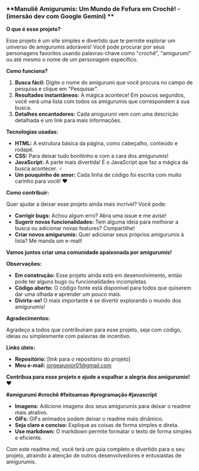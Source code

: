 ### **Manuliê Amigurumis: Um Mundo de Fofura em Crochê! - (imersão dev com Google Gemini) **
**O que é esse projeto?**

Esse projeto é um site simples e divertido que te permite explorar um universo de amigurumis adoráveis!  Você pode procurar por seus personagens favoritos usando palavras-chave como "crochê", "amigurumi" ou até mesmo o nome de um personagem específico.

**Como funciona?**

1. **Busca fácil:** Digite o nome do amigurumi que você procura no campo de pesquisa e clique em "Pesquisar".
2. **Resultados instantâneos:** A mágica acontece! Em poucos segundos, você verá uma lista com todos os amigurumis que correspondem à sua busca.
3. **Detalhes encantadores:** Cada amigurumi vem com uma descrição detalhada e um link para mais informações.

**Tecnologias usadas:**

* **HTML:** A estrutura básica da página, como cabeçalho, conteúdo e rodapé.
* **CSS:** Para deixar tudo bonitinho e com a cara dos amigurumis! 
* **JavaScript:** A parte mais divertida! É o JavaScript que faz a mágica da busca acontecer. ‍♂️
* **Um pouquinho de amor:** Cada linha de código foi escrita com muito carinho para você! ❤️

**Como contribuir:**

Quer ajudar a deixar esse projeto ainda mais incrível? Você pode:
* **Corrigir bugs:** Achou algum erro? Abra uma issue e me avise!
* **Sugerir novas funcionalidades:** Tem alguma ideia para melhorar a busca ou adicionar novas features? Compartilhe!
* **Criar novos amigurumis:** Quer adicionar seus próprios amigurumis à lista? Me manda um e-mail!

**Vamos juntos criar uma comunidade apaixonada por amigurumis!**

**Observações:**

* **Em construção:** Esse projeto ainda está em desenvolvimento, então pode ter alguns bugs ou funcionalidades incompletas.
* **Código aberto:** O código fonte está disponível para todos que quiserem dar uma olhada e aprender um pouco mais.
* **Divirta-se!** O mais importante é se divertir explorando o mundo dos amigurumis!

**Agradecimentos:**

Agradeço a todos que contribuíram para esse projeto, seja com código, ideias ou simplesmente com palavras de incentivo. 

**Links úteis:**

* **Repositório:** [link para o repositório do projeto]
* **Meu e-mail:** jorgeajunior01@gmail.com

**Contribua para esse projeto e ajude a espalhar a alegria dos amigurumis!** ❤️

**#amigurumi #crochê #feitoamao #programação #javascript**

* **Imagens:** Adicione imagens dos seus amigurumis para deixar o readme mais atrativo.
* **GIFs:** GIFs animados podem deixar o readme mais dinâmico.
* **Seja claro e conciso:** Explique as coisas de forma simples e direta.
* **Use markdown:** O markdown permite formatar o texto de forma simples e eficiente.

Com este readme.md, você terá um guia completo e divertido para o seu projeto, atraindo a atenção de outros desenvolvedores e entusiastas de amigurumis.
